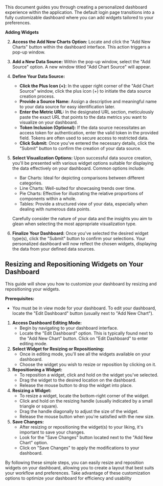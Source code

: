 
This document guides you through creating a personalized dashboard experience within the application. The default login page transitions into a fully customizable dashboard where you can add widgets tailored to your preferences.

**Adding Widgets**

2. **Access the Add New Charts Option:** Locate and click the "Add New Charts" button within the dashboard interface. This action triggers a pop-up window.
    
4. **Add a New Data Source:** Within the pop-up window, select the "Add Source" option. A new window titled "Add Chart Source" will appear.
    
6. **Define Your Data Source:**
    - **Click the Plus Icon (+):** In the upper right corner of the "Add Chart Source" window, click the plus icon (+) to initiate the data source creation process.
    - **Provide a Source Name:** Assign a descriptive and meaningful name to your data source for easy identification later.
    - **Enter the Metric URL:** In the designated URL section, meticulously paste the exact URL that points to the data metrics you want to visualize on your dashboard.
    - **Token Inclusion (Optional):** If the data source necessitates an access token for authentication, enter the valid token in the provided field. Tokens are often used to secure access to restricted data.
    - **Click Submit:** Once you've entered the necessary details, click the "Submit" button to confirm the creation of your data source.
    
8. **Select Visualization Options:** Upon successful data source creation, you'll be presented with various widget options suitable for displaying the data effectively on your dashboard. Common options include:
    
    - Bar Charts: Ideal for depicting comparisons between different categories.
    - Line Charts: Well-suited for showcasing trends over time.
    - Pie Charts: Effective for illustrating the relative proportions of components within a whole.
    - Tables: Provide a structured view of your data, especially when dealing with numerous data points.
    
    Carefully consider the nature of your data and the insights you aim to glean when selecting the most appropriate visualization type.
    
10. **Finalize Your Dashboard:** Once you've selected the desired widget type(s), click the "Submit" button to confirm your selections. Your personalized dashboard will now reflect the chosen widgets, displaying the data from your defined data sources.
## Resizing and Repositioning Widgets on Your Dashboard

This guide will show you how to customize your dashboard by resizing and repositioning your widgets.

**Prerequisites:**

- You must be in view mode for your dashboard. To edit your dashboard, locate the "Edit Dashboard" button (usually next to "Add New Chart").

1. **Access Dashboard Editing Mode:**
    - Begin by navigating to your dashboard interface.
    - Locate the "Edit Dashboard" option. This is typically found next to the "Add New Chart" button. Click on "Edit Dashboard" to enter editing mode.
2. **Select Widget for Resizing or Repositioning:**
    - Once in editing mode, you'll see all the widgets available on your dashboard.
    - Choose the widget you wish to resize or reposition by clicking on it.
3. **Repositioning a Widget:**
    - To reposition a widget, click and hold on the widget you've selected.
    - Drag the widget to the desired location on the dashboard.
    - Release the mouse button to drop the widget into place.
4. **Resizing a Widget:**
    - To resize a widget, locate the bottom-right corner of the widget.
    - Click and hold on the resizing handle (usually indicated by a small triangle or square).
    - Drag the handle diagonally to adjust the size of the widget.
    - Release the mouse button when you're satisfied with the new size.
5. **Save Changes:**
    - After resizing or repositioning the widget(s) to your liking, it's important to save your changes.
    - Look for the "Save Changes" button located next to the "Add New Chart" option.
    - Click on "Save Changes" to apply the modifications to your dashboard.


By following these simple steps, you can easily resize and reposition widgets on your dashboard, allowing you to create a layout that best suits your workflow and preferences. Take advantage of these customization options to optimize your dashboard for efficiency and usability